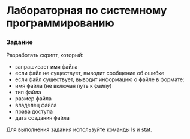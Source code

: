 # Лабораторная по системному программированию

### Задание
Разработать скрипт, который:
* запрашивает имя файла
* если файл не существует, выводит сообщение об ошибке
* если файл существует, выводит информацию о файле в формате:
* имя файла (не включая путь к файлу)
* тип файла
* размер файла
* владелец файла
* права доступа
* дата создания файла

Для выполнения задания используйте команды ls и stat.
